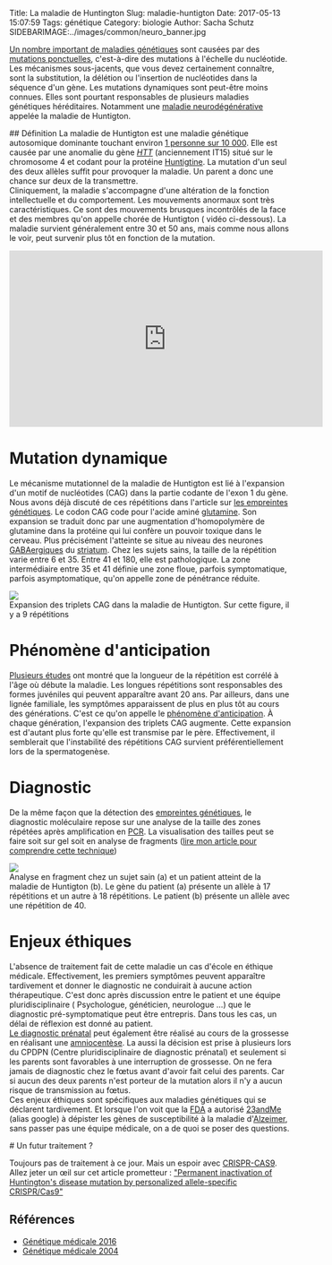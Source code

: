 Title: La maladie de Huntington
Slug: maladie-huntigton
Date: 2017-05-13 15:07:59
Tags: génétique
Category: biologie
Author: Sacha Schutz
SIDEBARIMAGE:../images/common/neuro_banner.jpg


[Un nombre important de maladies génétiques](https://fr.wikipedia.org/wiki/Liste_des_maladies_g%C3%A9n%C3%A9tiques_%C3%A0_g%C3%A8ne_non_identifi%C3%A9) sont causées par des [mutations ponctuelles](https://fr.wikipedia.org/wiki/Mutation_ponctuelle), c'est-à-dire des mutations à l'échelle du nucléotide. Les mécanismes sous-jacents, que vous devez certainement connaître, sont la substitution, la délétion ou l'insertion de nucléotides dans la séquence d'un gène.
Les mutations dynamiques sont peut-être moins connues. Elles sont pourtant responsables de plusieurs maladies génétiques héréditaires. Notamment une [maladie neurodégénérative](https://fr.wikipedia.org/wiki/Maladie_neurod%C3%A9g%C3%A9n%C3%A9rative) appelée la maladie de Huntigton.

## Définition 
La maladie de Huntigton est une maladie génétique autosomique dominante touchant environ [1 personne sur 10 000](http://www.orpha.net/consor/cgi-bin/OC_Exp.php?Lng=FR&Expert=399). Elle est causée par une anomalie du gène *[HTT](http://www.genecards.org/cgi-bin/carddisp.pl?gene=HTT)*  (anciennement IT15) situé sur le chromosome 4 et codant pour la protéine [Huntigtine](https://fr.wikipedia.org/wiki/Huntingtine). La mutation d'un seul des deux allèles suffit pour provoquer la maladie. Un parent a donc une chance sur deux de la transmettre.  
Cliniquement, la maladie s'accompagne d'une altération de la fonction intellectuelle et du comportement. Les mouvements anormaux sont très caractéristiques. Ce sont des mouvements brusques incontrôlés de la face et des membres qu'on appelle chorée de Huntigton ( vidéo ci-dessous). 
La maladie survient généralement entre 30 et 50 ans, mais comme nous allons le voir, peut survenir plus tôt en fonction de la mutation.

<iframe width="560" height="315" src="https://www.youtube.com/embed/8lItaU0ftK8" frameborder="0" allowfullscreen></iframe>

# Mutation dynamique 
Le mécanisme mutationnel de la maladie de Huntigton est lié à l'expansion d'un motif de nucléotides (CAG) dans la partie codante de l'exon 1 du  gène. Nous avons déjà discuté de ces répétitions dans l'article sur [les empreintes génétiques]( empreinte_genetique.html). Le codon CAG code pour l'acide aminé [glutamine](https://fr.wikipedia.org/wiki/Glutamine). Son expansion se traduit donc par une augmentation d'homopolymère de glutamine dans la protéine qui lui confère un pouvoir toxique dans le cerveau. Plus précisément l'atteinte se situe au niveau des neurones [GABAergiques](https://fr.wikipedia.org/wiki/R%C3%A9cepteur_GABAA) du [striatum](https://fr.wikipedia.org/wiki/Striatum). 
Chez les sujets sains, la taille de la répétition varie entre 6 et 35. Entre 41 et 180, elle est pathologique. La zone intermédiaire entre 35 et 41 définie une zone floue, parfois symptomatique, parfois asymptomatique, qu'on appelle zone de pénétrance réduite. 

<div class="figure">
    <img src="../images/post21/cag.png" /> 
    <div class="legend">Expansion des triplets CAG dans la maladie de Huntigton. Sur cette figure, il y a 9 répétitions</div>
</div>   


# Phénomène d'anticipation 
[Plusieurs études](https://www.ncbi.nlm.nih.gov/pmc/articles/PMC3048807/) ont montré que la longueur de la répétition est corrélé à l'âge où débute la maladie. Les longues répétitions sont responsables des formes juvéniles qui peuvent apparaître avant 20 ans. Par ailleurs, dans une lignée familiale, les symptômes apparaissent de plus en plus tôt au cours des générations. C'est ce qu'on appelle le [phénomène d'anticipation](https://fr.wikipedia.org/wiki/Anticipation_(g%C3%A9n%C3%A9tique)). À chaque génération, l'expansion des triplets CAG augmente. 
Cette expansion est d'autant plus forte qu'elle est transmise par le père. Effectivement, il semblerait que l'instabilité des répétitions CAG survient préférentiellement lors de la spermatogenèse.

# Diagnostic 
De la même façon que la détection des [empreintes génétiques](empreinte_genetique.html), le diagnostic moléculaire repose sur une analyse de la taille des zones répétées après amplification en [PCR](https://fr.wikipedia.org/wiki/R%C3%A9action_en_cha%C3%AEne_par_polym%C3%A9rase). La visualisation des tailles peut se faire soit sur gel soit en analyse de fragments ([lire mon article pour comprendre cette technique](empreinte_genetique.html))

<div class="figure">
    <img src="../images/post21/patient.jpeg" /> 
    <div class="legend">Analyse en fragment chez un sujet sain (a) et un patient atteint de la maladie de Huntigton (b). Le gène du patient (a) présente un allèle à 17 répétitions et un autre à 18 répétitions. Le patient (b) présente un allèle avec une répétition de 40. 
     </div>
</div>   

# Enjeux éthiques
L'absence de traitement fait de cette maladie un cas d'école en éthique médicale. Effectivement, les premiers symptômes peuvent apparaître tardivement et donner le diagnostic ne conduirait à aucune action thérapeutique. C'est donc après discussion entre le patient et une équipe pluridisciplinaire ( Psychologue, généticien, neurologue ...) que le diagnostic pré-symptomatique peut être entrepris.  Dans tous les cas, un délai de réflexion est donné au patient.    
[Le diagnostic prénatal](https://fr.wikipedia.org/wiki/Diagnostic_pr%C3%A9natal) peut également être réalisé au cours de la grossesse en réalisant une [amniocentèse](https://fr.wikipedia.org/wiki/Amniocent%C3%A8se). La aussi la décision est prise à plusieurs lors du CPDPN (Centre pluridisciplinaire de diagnostic prénatal) et seulement si les parents sont favorables à une interruption de grossesse. On ne fera jamais de diagnostic chez le fœtus avant d'avoir fait celui des parents. Car si aucun des deux parents n'est porteur de la mutation alors il n'y a aucun risque de transmission au fœtus.   
Ces enjeux éthiques sont spécifiques aux maladies génétiques qui se déclarent tardivement. Et lorsque l'on voit que la [FDA](https://fr.wikipedia.org/wiki/Food_and_Drug_Administration) a autorisé [23andMe](https://www.23andme.com/en-int/) (alias google) à dépister les gènes de susceptibilité à la maladie d'[Alzeimer](https://fr.wikipedia.org/wiki/Maladie_d%27Alzheimer), sans passer pas une équipe médicale, on a de quoi se poser des questions.  

# Un futur traitement ? 

Toujours pas de traitement à ce jour. Mais un espoir avec [CRISPR-CAS9](https://fr.wikipedia.org/wiki/Cas9). Allez jeter un œil sur cet article prometteur : ["Permanent inactivation of Huntington's disease mutation by personalized allele-specific CRISPR/Cas9"](https://academic.oup.com/hmg/article-abstract/25/20/4566/2525895/Permanent-inactivation-of-Huntington-s-disease?redirectedFrom=fulltext)


## Références
* [Génétique médicale 2016](https://www.elsevier-masson.fr/genetique-medicale-9782294745218.html)
* [Génétique médicale 2004](http://www.unitheque.com/Livre/elsevier_-_masson/Genetique_medicale-3681.html)

